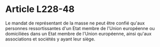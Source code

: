 # Article L228-48

<p>Le mandat de représentant de la masse ne peut être confié qu'aux personnes ressortissantes d'un Etat membre de l'Union européenne ou domiciliées dans un Etat membre de l'Union européenne, ainsi qu'aux associations et sociétés y ayant leur siège.</p>